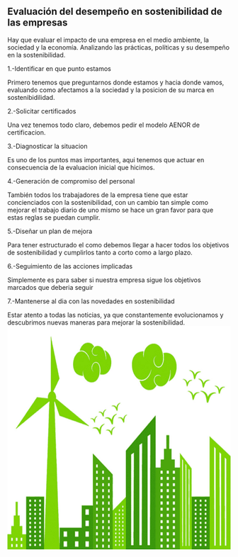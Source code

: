 ## Evaluación del desempeño en sostenibilidad de las empresas

Hay que evaluar el impacto de una empresa en el medio ambiente, la sociedad y la economía. Analizando las prácticas, políticas y su desempeño en la sostenibilidad.

1.-Identificar en que punto estamos

Primero tenemos que preguntarnos donde estamos y hacia donde vamos, evaluando como afectamos a la sociedad y la posicion de su marca en sostenibidilidad.

2.-Solicitar certificados

Una vez tenemos todo claro, debemos pedir el modelo AENOR de certificacion.

3.-Diagnosticar la situacion

Es uno de los puntos mas importantes, aqui tenemos que actuar en consecuencia de la evaluacion inicial que hicimos.

4.-Generación de compromiso del personal

También todos los trabajadores de la empresa tiene que estar concienciados con la sostenibilidad, con un cambio tan simple como mejorar el trabajo diario de uno mismo se hace un gran favor para que estas reglas se puedan cumplir.

5.-Diseñar un plan de mejora

Para tener estructurado el como debemos llegar a hacer todos los objetivos de sostenibilidad y cumplirlos tanto a corto como a largo plazo.

6.-Seguimiento de las acciones implicadas

Simplemente es para saber si nuestra empresa sigue los objetivos marcados que deberia seguir

7.-Mantenerse al dia con las novedades en sostenibilidad 

Estar atento a todas las noticias, ya que constantemente evolucionamos y descubrimos nuevas maneras para mejorar la sostenibilidad.
![empresa](/img/empresas.jpg)
